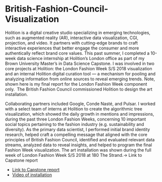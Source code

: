 # British-Fashion-Council-Visualization

Holition is a digital creative studio specializing in emerging technologies, such as augmented reality (AR), interactive data visualization, CGI, projection, and video. It partners with cutting-edge brands to craft interactive experiences that better engage the consumer and more authentically reflect brand core values. This past summer, I completed a 10-week data science internship at Holition’s London office as part of my Brown University Master’s in Data Science Capstone. I was involved in two core projects at Holition: the London Fashion Week S/S 2018 visualization and an internal Holition digital curation tool — a mechanism for pooling and analyzing information from online sources to reveal emerging trends. Note, shown here is my final report for the London Fashion Week component only. 
The British Fashion Council commissioned Holition to design the art installation.

Collaborating partners included Google, Conde Nasté, and Pulsar. I worked with a select team of interns at Holition to create the algorithmic tree visualization, which showed the daily growth in mentions and impressions, during the past three London Fashion Weeks, concerning 10 important social topics pertaining to the fashion industry (e.g. sustainability and diversity). As the primary data scientist, I performed initial brand identity research, helped craft a compelling message that aligned with the core principles of British Fashion Council, identified and evaluated relevant data streams, analyzed data to reveal insights, and helped to program the final Fashion Week visualization. The art installation was shown during the full week of London Fashion Week S/S 2018 at 180 The Strand.→ Link to Capstone report

- [Link to Capstone report](https://files.cargocollective.com/c374305/London-Fashion-Week-Visualization.pdf)
- [Video of installation](https://vimeo.com/294104627)
